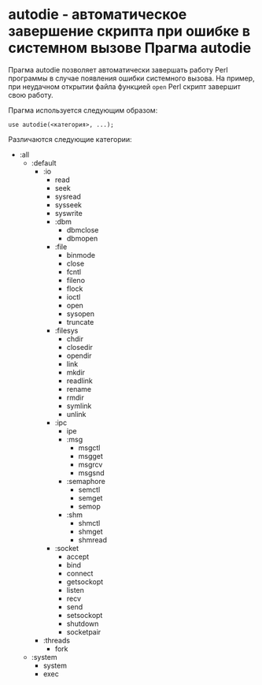 autodie - автоматическое завершение скрипта при ошибке в системном вызове
Прагма autodie
==============

Прагма autodie позволяет автоматически завершать работу Perl программы в случае появления ошибки системного вызова. На пример, при неудачном открытии файла функцией `open` Perl скрипт завершит свою работу.

Прагма используется следующим образом:

    use autodie(<категория>, ...);

Различаются следующие категории:

* :all
    * :default
        * :io
            * read
            * seek
            * sysread
            * sysseek
            * syswrite
            * :dbm
                * dbmclose
                * dbmopen
            * :file
                * binmode
                * close
                * fcntl
                * fileno
                * flock
                * ioctl
                * open
                * sysopen
                * truncate
            * :filesys
                * chdir
                * closedir
                * opendir
                * link
                * mkdir
                * readlink
                * rename
                * rmdir
                * symlink
                * unlink
            * :ipc
                * ipe
                * :msg
                    * msgctl
                    * msgget
                    * msgrcv
                    * msgsnd
                * :semaphore
                    * semctl
                    * semget
                    * semop
                * :shm
                    * shmctl
                    * shmget
                    * shmread
            * :socket
                * accept
                * bind
                * connect
                * getsockopt
                * listen
                * recv
                * send
                * setsockopt
                * shutdown
                * socketpair
        * :threads
            * fork
    * :system
        * system
        * exec
